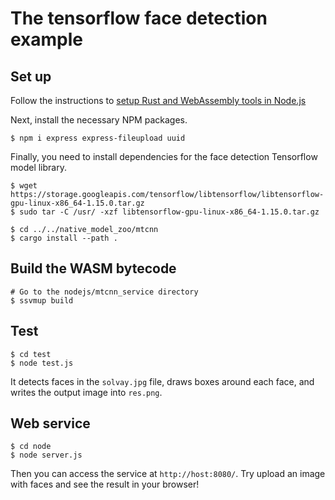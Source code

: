 # The tensorflow face detection example

## Set up

Follow the instructions to [setup Rust and WebAssembly tools in Node.js](https://www.secondstate.io/articles/setup-rust-nodejs/)

Next, install the necessary NPM packages.

```
$ npm i express express-fileupload uuid
```

Finally, you need to install dependencies for the face detection Tensorflow model library.

```
$ wget https://storage.googleapis.com/tensorflow/libtensorflow/libtensorflow-gpu-linux-x86_64-1.15.0.tar.gz
$ sudo tar -C /usr/ -xzf libtensorflow-gpu-linux-x86_64-1.15.0.tar.gz

$ cd ../../native_model_zoo/mtcnn
$ cargo install --path .
```

## Build the WASM bytecode

```
# Go to the nodejs/mtcnn_service directory
$ ssvmup build
```

## Test

```
$ cd test
$ node test.js
```

It detects faces in the `solvay.jpg` file, draws boxes around each face, and writes the output image into `res.png`.

## Web service

```
$ cd node
$ node server.js
```

Then you can access the service at `http://host:8080/`. Try upload an image with faces and see the result in your browser!


